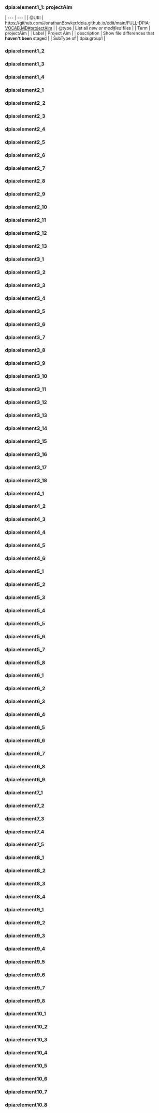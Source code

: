 ### dpia:element1_1: projectAim

| --- | --- |
| @URI | https://github.com/JonathanBowker/dpia.github.io/edit/main/FULL-DPIA-VOCAB.MD#projectAim |
| @type | List all *new or modified* files |
| Term | projectAim |
| Label | Project Aim |
| description | Show file differences that **haven't been** staged |
| SubType of |  dpia:group1      | 

### dpia:element1_2
### dpia:element1_3
### dpia:element1_4
### dpia:element2_1
### dpia:element2_2
### dpia:element2_3
### dpia:element2_4
### dpia:element2_5
### dpia:element2_6
### dpia:element2_7
### dpia:element2_8
### dpia:element2_9
### dpia:element2_10
### dpia:element2_11
### dpia:element2_12
### dpia:element2_13
### dpia:element3_1
### dpia:element3_2
### dpia:element3_3
### dpia:element3_4
### dpia:element3_5
### dpia:element3_6
### dpia:element3_7
### dpia:element3_8
### dpia:element3_9
### dpia:element3_10
### dpia:element3_11
### dpia:element3_12
### dpia:element3_13
### dpia:element3_14
### dpia:element3_15
### dpia:element3_16
### dpia:element3_17
### dpia:element3_18
### dpia:element4_1
### dpia:element4_2
### dpia:element4_3
### dpia:element4_4
### dpia:element4_5
### dpia:element4_6
### dpia:element5_1
### dpia:element5_2
### dpia:element5_3
### dpia:element5_4
### dpia:element5_5
### dpia:element5_6
### dpia:element5_7
### dpia:element5_8
### dpia:element6_1
### dpia:element6_2
### dpia:element6_3
### dpia:element6_4
### dpia:element6_5
### dpia:element6_6
### dpia:element6_7
### dpia:element6_8
### dpia:element6_9
### dpia:element7_1
### dpia:element7_2
### dpia:element7_3
### dpia:element7_4
### dpia:element7_5
### dpia:element8_1
### dpia:element8_2
### dpia:element8_3
### dpia:element8_4
### dpia:element9_1
### dpia:element9_2
### dpia:element9_3
### dpia:element9_4
### dpia:element9_5
### dpia:element9_6
### dpia:element9_7
### dpia:element9_8
### dpia:element10_1
### dpia:element10_2
### dpia:element10_3
### dpia:element10_4
### dpia:element10_5
### dpia:element10_6
### dpia:element10_7
### dpia:element10_8
